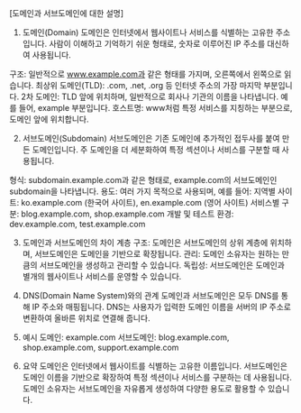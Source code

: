 [도메인과 서브도메인에 대한 설명]

1. 도메인(Domain)
  도메인은 인터넷에서 웹사이트나 서비스를 식별하는 고유한 주소입니다. 사람이 이해하고 기억하기 쉬운 형태로, 숫자로 이루어진 IP 주소를 대신하여 사용됩니다.

  구조: 일반적으로 www.example.com과 같은 형태를 가지며, 오른쪽에서 왼쪽으로 읽습니다.
  최상위 도메인(TLD): .com, .net, .org 등 인터넷 주소의 가장 마지막 부분입니다.
  2차 도메인: TLD 앞에 위치하며, 일반적으로 회사나 기관의 이름을 나타냅니다. 예를 들어, example 부분입니다.
  호스트명: www처럼 특정 서비스를 지칭하는 부분으로, 도메인 앞에 위치합니다.


2. 서브도메인(Subdomain)
  서브도메인은 기존 도메인에 추가적인 접두사를 붙여 만든 도메인입니다. 주 도메인을 더 세분화하여 특정 섹션이나 서비스를 구분할 때 사용됩니다.
  
  형식: subdomain.example.com과 같은 형태로, example.com의 서브도메인인 subdomain을 나타냅니다.
  용도: 여러 가지 목적으로 사용되며, 예를 들어:
  지역별 사이트: ko.example.com (한국어 사이트), en.example.com (영어 사이트)
  서비스별 구분: blog.example.com, shop.example.com
  개발 및 테스트 환경: dev.example.com, test.example.com


3. 도메인과 서브도메인의 차이
  계층 구조: 도메인은 서브도메인의 상위 계층에 위치하며, 서브도메인은 도메인을 기반으로 확장됩니다.
  관리: 도메인 소유자는 원하는 만큼의 서브도메인을 생성하고 관리할 수 있습니다.
  독립성: 서브도메인은 도메인과 별개의 웹사이트나 서비스를 운영할 수 있습니다.


4. DNS(Domain Name System)와의 관계
  도메인과 서브도메인은 모두 DNS를 통해 IP 주소와 매핑됩니다. DNS는 사용자가 입력한 도메인 이름을 서버의 IP 주소로 변환하여 올바른 위치로 연결해 줍니다.


5. 예시
  도메인: example.com
  서브도메인: blog.example.com, shop.example.com, support.example.com


6. 요약
  도메인은 인터넷에서 웹사이트를 식별하는 고유한 이름입니다.
  서브도메인은 도메인 이름을 기반으로 확장하여 특정 섹션이나 서비스를 구분하는 데 사용됩니다.
  도메인 소유자는 서브도메인을 자유롭게 생성하여 다양한 용도로 활용할 수 있습니다.
